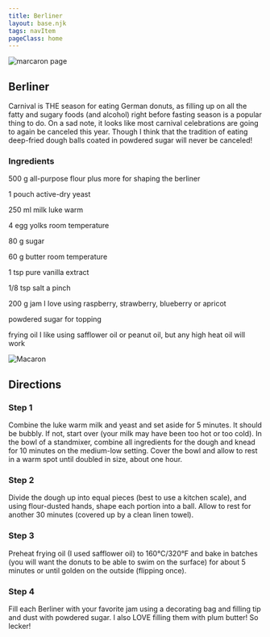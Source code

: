 ```yaml
---
title: Berliner
layout: base.njk
tags: navItem
pageClass: home
---
```

<main>
  <body>
  <section class="recipeherobanner">
    <img src="/images/Berliner1.jpg" alt="marcaron page">
    <div class="recipeheretext w50">
    <h1> Berliner</h1>
    <p>Carnival is THE season for eating German donuts, as filling up on all the fatty and sugary foods (and alcohol) right before fasting season is a popular thing to do. On a sad note, it looks like most carnival celebrations are going to again be canceled this year. Though I think that the tradition of eating deep-fried dough balls coated in powdered sugar will never be canceled!</p>
    </div>
  </section>
<!-- steps-->
<section class="step">
    <div class="stepdescription">
      <h3>Ingredients</h3>
      <p>500 g all-purpose flour plus more for shaping the berliner </p>
      <p>1 pouch active-dry yeast</p>
     <p> 250 ml milk luke warm</p>
     <p>4 egg yolks room temperature</p>
     <p>80 g sugar</p>
     <p>60 g butter room temperature</p>
     <p>1 tsp pure vanilla extract</p>
    <p>1/8 tsp salt a pinch</p>
    <p>200 g jam I love using raspberry, strawberry, blueberry or apricot</p> 
    <p>powdered sugar for topping</p>
     <p>frying oil I like using safflower oil or peanut oil, but any high heat oil will work</p>
    </div>
    <div class="recipeimg">
      <img src="/images/Berliner2.jpg" alt="Macaron">
    </div>
    
  </section>
   <section class="directions">
      <h1>Directions</h1>
      <div class="steplayout">
      <h3 class="w30">Step 1</h3>
      <p class="w50">Combine the luke warm milk and yeast and set aside for 5 minutes. It should be bubbly. If not, start over (your milk may have been too hot or too cold). In the bowl of a standmixer, combine all ingredients for the dough and knead for 10 minutes on the medium-low setting. Cover the bowl and allow to rest in a warm spot until doubled in size, about one hour.</p>
      </div>
      <div class="steplayout">
       <h3 class="w30" >Step 2</h3>
       <p class="w50">Divide the dough up into equal pieces (best to use a kitchen scale), and using flour-dusted hands, shape each portion into a ball. Allow to rest for another 30 minutes (covered up by a clean linen towel).</p>
      </div>
      <div class="steplayout">
       <h3 class="w30">Step 3</h3>
       <p class="w50">Preheat frying oil (I used safflower oil) to 160°C/320°F and bake in batches (you will want the donuts to be able to swim on the surface) for about 5 minutes or until golden on the outside (flipping once).</p>
      </div>
      <div class="steplayout">
         <h3 class="w30">Step 4</h3>
         <p class="w50">Fill each Berliner with your favorite jam using a decorating bag and filling tip and dust with powdered sugar. I also LOVE filling them with plum butter! So lecker!</p>
        </div>
      </section>
  
  </body>
</main>